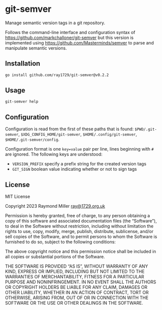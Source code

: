 # git-semver

Manage semantic version tags in a git repository.

Follows the command-line interface and configuration syntax of https://github.com/markchalloner/git-semver but this
version is implemented using https://github.com/Masterminds/semver to parse and manipulate semantic versions.

## Installation

```bash
go install github.com/ray1729/git-semver@v0.2.2
```

## Usage

```bash
git-semver help
```

## Configuration

Configuration is read from the first of these paths that is found: `$PWD/.git-semver`, `$XDG_CONFIG_HOME/git-semver`, `$HOME/.config/git-semver`, `$HOME/.git-semver/config`.

Configuration format is one `key=value` pair per line, lines beginning with `#` are ignored. The following keys are
understood:

* `VERSION_PREFIX` specify a prefix string for the created version tags
* `GIT_SIGN` boolean value indicating whether or not to sign tags

## License

MIT License

Copyright 2023 Raymond Miller <ray@1729.org.uk>

Permission is hereby granted, free of charge, to any person obtaining a copy of this software and associated documentation files (the “Software”), to deal in the Software without restriction, including without limitation the rights to use, copy, modify, merge, publish, distribute, sublicense, and/or sell copies of the Software, and to permit persons to whom the Software is furnished to do so, subject to the following conditions:

The above copyright notice and this permission notice shall be included in all copies or substantial portions of the Software.

THE SOFTWARE IS PROVIDED “AS IS”, WITHOUT WARRANTY OF ANY KIND, EXPRESS OR IMPLIED, INCLUDING BUT NOT LIMITED TO THE WARRANTIES OF MERCHANTABILITY, FITNESS FOR A PARTICULAR PURPOSE AND NONINFRINGEMENT. IN NO EVENT SHALL THE AUTHORS OR COPYRIGHT HOLDERS BE LIABLE FOR ANY CLAIM, DAMAGES OR OTHER LIABILITY, WHETHER IN AN ACTION OF CONTRACT, TORT OR OTHERWISE, ARISING FROM, OUT OF OR IN CONNECTION WITH THE SOFTWARE OR THE USE OR OTHER DEALINGS IN THE SOFTWARE.
